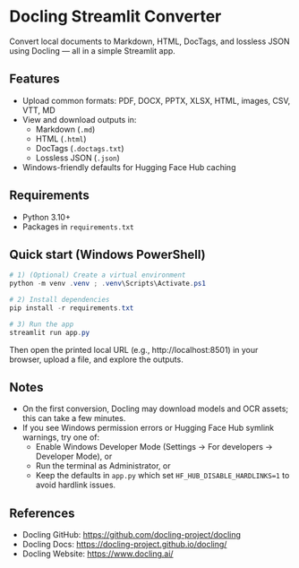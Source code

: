 # Docling Streamlit Converter

Convert local documents to Markdown, HTML, DocTags, and lossless JSON using Docling — all in a simple Streamlit app.

## Features
- Upload common formats: PDF, DOCX, PPTX, XLSX, HTML, images, CSV, VTT, MD
- View and download outputs in:
  - Markdown (`.md`)
  - HTML (`.html`)
  - DocTags (`.doctags.txt`)
  - Lossless JSON (`.json`)
- Windows-friendly defaults for Hugging Face Hub caching

## Requirements
- Python 3.10+
- Packages in `requirements.txt`

## Quick start (Windows PowerShell)

```powershell
# 1) (Optional) Create a virtual environment
python -m venv .venv ; .venv\Scripts\Activate.ps1

# 2) Install dependencies
pip install -r requirements.txt

# 3) Run the app
streamlit run app.py
```

Then open the printed local URL (e.g., http://localhost:8501) in your browser, upload a file, and explore the outputs.

## Notes
- On the first conversion, Docling may download models and OCR assets; this can take a few minutes.
- If you see Windows permission errors or Hugging Face Hub symlink warnings, try one of:
  - Enable Windows Developer Mode (Settings → For developers → Developer Mode), or
  - Run the terminal as Administrator, or
  - Keep the defaults in `app.py` which set `HF_HUB_DISABLE_HARDLINKS=1` to avoid hardlink issues.

## References
- Docling GitHub: https://github.com/docling-project/docling
- Docling Docs: https://docling-project.github.io/docling/
- Docling Website: https://www.docling.ai/